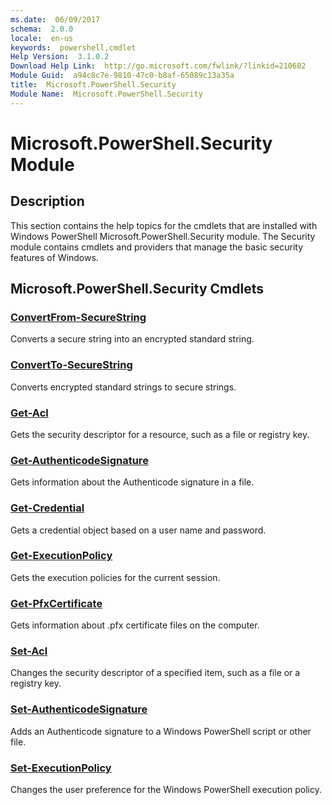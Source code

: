 ```yaml
---
ms.date:  06/09/2017
schema:  2.0.0
locale:  en-us
keywords:  powershell,cmdlet
Help Version:  3.1.0.2
Download Help Link:  http://go.microsoft.com/fwlink/?linkid=210602
Module Guid:  a94c8c7e-9810-47c0-b8af-65089c13a35a
title:  Microsoft.PowerShell.Security
Module Name:  Microsoft.PowerShell.Security
---
```

# Microsoft.PowerShell.Security Module

## Description

This section contains the help topics for the cmdlets that are installed with Windows PowerShell Microsoft.PowerShell.Security module. The Security module contains cmdlets and providers that manage the basic security features of Windows.

## Microsoft.PowerShell.Security Cmdlets

### [ConvertFrom-SecureString](ConvertFrom-SecureString.md)

Converts a secure string into an encrypted standard string.


### [ConvertTo-SecureString](ConvertTo-SecureString.md)

Converts encrypted standard strings to secure strings.


### [Get-Acl](Get-Acl.md)

Gets the security descriptor for a resource, such as a file or registry key.


### [Get-AuthenticodeSignature](Get-AuthenticodeSignature.md)

Gets information about the Authenticode signature in a file.


### [Get-Credential](Get-Credential.md)

Gets a credential object based on a user name and password.


### [Get-ExecutionPolicy](Get-ExecutionPolicy.md)

Gets the execution policies for the current session.


### [Get-PfxCertificate](Get-PfxCertificate.md)

Gets information about .pfx certificate files on the computer.


### [Set-Acl](Set-Acl.md)

Changes the security descriptor of a specified item, such as a file or a registry key.


### [Set-AuthenticodeSignature](Set-AuthenticodeSignature.md)

Adds an Authenticode signature to a Windows PowerShell script or other file.


### [Set-ExecutionPolicy](Set-ExecutionPolicy.md)

Changes the user preference for the Windows PowerShell execution policy.